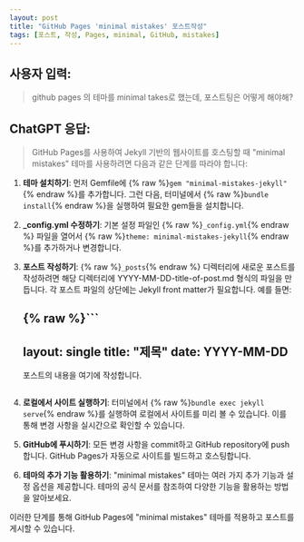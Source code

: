 ```yaml
---
layout: post
title: "GitHub Pages 'minimal mistakes' 포스트작성"
tags: [포스트, 작성, Pages, minimal, GitHub, mistakes]
---
```


## 사용자 입력:
> github pages 의 테마를 minimal takes로 했는데, 포스트팅은 어떻게 해야해?

## ChatGPT 응답:
> GitHub Pages를 사용하여 Jekyll 기반의 웹사이트를 호스팅할 때 "minimal mistakes" 테마를 사용하려면 다음과 같은 단계를 따라야 합니다:

1. **테마 설치하기**: 
   먼저 Gemfile에 {% raw %}`gem "minimal-mistakes-jekyll"`{% endraw %}를 추가합니다. 그런 다음, 터미널에서 {% raw %}`bundle install`{% endraw %}을 실행하여 필요한 gem들을 설치합니다.

2. **_config.yml 수정하기**: 
   기본 설정 파일인 {% raw %}`_config.yml`{% endraw %} 파일을 열어서 {% raw %}`theme: minimal-mistakes-jekyll`{% endraw %}를 추가하거나 변경합니다.

3. **포스트 작성하기**:
   {% raw %}`_posts`{% endraw %} 디렉터리에 새로운 포스트를 작성하려면 해당 디렉터리에 YYYY-MM-DD-title-of-post.md 형식의 파일을 만듭니다. 각 포스트 파일의 상단에는 Jekyll front matter가 필요합니다. 예를 들면:
   
   {% raw %}```
   ---
   layout: single
   title: "제목"
   date: YYYY-MM-DD
   ---
   
   포스트의 내용을 여기에 작성합니다.
   ```{% endraw %}

4. **로컬에서 사이트 실행하기**:
   터미널에서 {% raw %}`bundle exec jekyll serve`{% endraw %}를 실행하여 로컬에서 사이트를 미리 볼 수 있습니다. 이를 통해 변경 사항을 실시간으로 확인할 수 있습니다.

5. **GitHub에 푸시하기**:
   모든 변경 사항을 commit하고 GitHub repository에 push합니다. GitHub Pages가 자동으로 사이트를 빌드하고 호스팅합니다.

6. **테마의 추가 기능 활용하기**:
   "minimal mistakes" 테마는 여러 가지 추가 기능과 설정 옵션을 제공합니다. 테마의 공식 문서를 참조하여 다양한 기능을 활용하는 방법을 알아보세요.

이러한 단계를 통해 GitHub Pages에 "minimal mistakes" 테마를 적용하고 포스트를 게시할 수 있습니다.

